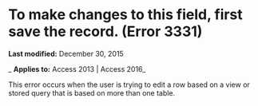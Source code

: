 
# To make changes to this field, first save the record. (Error 3331)

 **Last modified:** December 30, 2015

 _ **Applies to:** Access 2013 | Access 2016_

This error occurs when the user is trying to edit a row based on a view or stored query that is based on more than one table.

